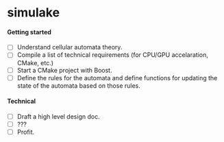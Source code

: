 # simulake

#### Getting started
- [ ] Understand cellular automata theory.
- [ ] Compile a list of technical requirements (for CPU/GPU accelaration, CMake, etc.)
- [ ] Start a CMake project with Boost.
- [ ] Define the rules for the automata and define functions for updating the state of the automata based on those rules.

#### Technical
- [ ] Draft a high level design doc.
- [ ] ???
- [ ] Profit.
